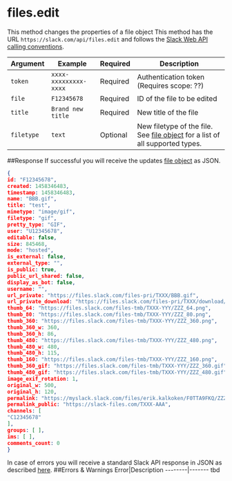 # files.edit
This method changes the properties of a file object
This method has the URL `https://slack.com/api/files.edit` and follows the [Slack Web API calling conventions](https://api.slack.com/web#basics).

Argument|Example|Required|Description
--------|-------|--------|-----------
`token`|`xxxx-xxxxxxxxx-xxxx`|Required|Authentication token (Requires scope: ??)
`file`|`F12345678`|Required|ID of the file to be edited
`title`|`Brand new title`|Required|New title of the file
`filetype`|`text`|Optional|New filetype of the file. See [file object](https://api.slack.com/types/file#file_types) for a list of all supported types.
##Response
If successful you will receive the updates [file object](https://api.slack.com/types/file) as JSON.

```json
{
id: "F12345678",
created: 1458346483,
timestamp: 1458346483,
name: "BBB.gif",
title: "test",
mimetype: "image/gif",
filetype: "gif",
pretty_type: "GIF",
user: "U12345678",
editable: false,
size: 845468,
mode: "hosted",
is_external: false,
external_type: "",
is_public: true,
public_url_shared: false,
display_as_bot: false,
username: "",
url_private: "https://files.slack.com/files-pri/TXXX/BBB.gif",
url_private_download: "https://files.slack.com/files-pri/TXXX/download/BBB.gif",
thumb_64: "https://files.slack.com/files-tmb/TXXX-YYY/ZZZ_64.png",
thumb_80: "https://files.slack.com/files-tmb/TXXX-YYY/ZZZ_80.png",
thumb_360: "https://files.slack.com/files-tmb/TXXX-YYY/ZZZ_360.png",
thumb_360_w: 360,
thumb_360_h: 86,
thumb_480: "https://files.slack.com/files-tmb/TXXX-YYY/ZZZ_480.png",
thumb_480_w: 480,
thumb_480_h: 115,
thumb_160: "https://files.slack.com/files-tmb/TXXX-YYY/ZZZ_160.png",
thumb_360_gif: "https://files.slack.com/files-tmb/TXXX-YYY/ZZZ_360.gif",
thumb_480_gif: "https://files.slack.com/files-tmb/TXXX-YYY/ZZZ_480.gif",
image_exif_rotation: 1,
original_w: 500,
original_h: 120,
permalink: "https://myslack.slack.com/files/erik.kalkoken/F0TTA9FKQ/ZZZ.gif",
permalink_public: "https://slack-files.com/TXXX-AAA",
channels: [
"C12345678"
],
groups: [ ],
ims: [ ],
comments_count: 0
}
```
In case of errors you will receive a standard Slack API response in JSON as described [here](https://api.slack.com/web#basics). 
##Errors & Warnings
Error|Description
--------|-------
tbd
